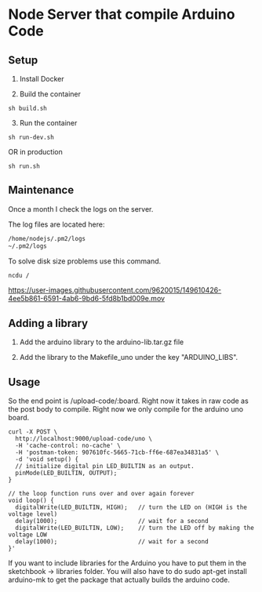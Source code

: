 # Node Server that compile Arduino Code

## Setup

1. Install Docker

2. Build the container

```
sh build.sh
```

3. Run the container

```
sh run-dev.sh
```

OR in production

```
sh run.sh
```


## Maintenance

Once a month I check the logs on the server.  

The log files are located here:

```bash
/home/nodejs/.pm2/logs
~/.pm2/logs
```

To solve disk size problems use this command.

```bash
ncdu /
```

https://user-images.githubusercontent.com/9620015/149610426-4ee5b861-6591-4ab6-9bd6-5fd8b1bd009e.mov


## Adding a library

1. Add the arduino library to the arduino-lib.tar.gz file

2. Add the library to the Makefile_uno under the key "ARDUINO_LIBS".

## Usage

So the end point is /upload-code/:board. Right now it takes in raw code as the
post body to compile. Right now we only compile for the arduino uno board.

```
curl -X POST \
  http://localhost:9000/upload-code/uno \
  -H 'cache-control: no-cache' \
  -H 'postman-token: 907610fc-5665-71cb-ff6e-687ea34831a5' \
  -d 'void setup() {
  // initialize digital pin LED_BUILTIN as an output.
  pinMode(LED_BUILTIN, OUTPUT);
}

// the loop function runs over and over again forever
void loop() {
  digitalWrite(LED_BUILTIN, HIGH);   // turn the LED on (HIGH is the voltage level)
  delay(1000);                       // wait for a second
  digitalWrite(LED_BUILTIN, LOW);    // turn the LED off by making the voltage LOW
  delay(1000);                       // wait for a second
}'
```

If you want to include libraries for the Arduino you have to put them in the
sketchbook -> libraries folder. You will also have to do sudo apt-get install
arduino-mk to get the package that actually builds the arduino code.
